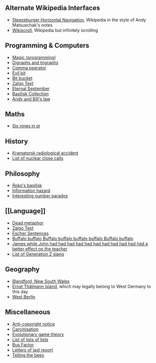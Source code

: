 ## Alternate Wikipedia Interfaces

- [Steezeburger Horizontal Navigation](https://steezeburger.com/wikipedia-browser/), Wikipedia in the style of Andy Matsuschak's notes
- [Wikiscroll](https://wikiscroll.blankenship.io/), Wikipedia but infinitely scrolling

## Programming & Computers

- [Magic (programming)](https://en.wikipedia.org/wiki/Magic_(programming))
- [Digraphs and trigraphs](https://en.wikipedia.org/wiki/Digraphs_and_trigraphs#C) 
- [Comma operator](https://en.wikipedia.org/wiki/Comma_operator#) 
- [Evil bit](https://en.wikipedia.org/wiki/Evil_bit)
- [Bit bucket](https://en.wikipedia.org/wiki/Bit_bucket)
- [Zalgo Text](https://en.wikipedia.org/wiki/Zalgo_text)
- [Eternal September](https://en.wikipedia.org/wiki/Eternal_September)
- [Basilisk Collection](https://suricrasia.online/unfiction/basilisk/)
- [Andy and Bill's law](https://en.wikipedia.org/wiki/Andy_and_Bill%27s_law)

## Maths

- [Six nines in pi](https://en.wikipedia.org/wiki/Six_nines_in_pi)

## History

- [Kramatorsk radiological accident](https://en.wikipedia.org/wiki/Kramatorsk_radiological_accident)
- [List of nuclear close calls](https://en.wikipedia.org/wiki/List_of_nuclear_close_calls)

## Philosophy

- [Roko's basilisk](https://en.wikipedia.org/wiki/Roko%27s_basilisk)
- [Information hazard](https://en.wikipedia.org/wiki/Information_hazard)
- [Interesting number paradox](https://en.wikipedia.org/wiki/Interesting_number_paradox)

## [[Language]]

- [Dead metaphor](https://en.wikipedia.org/wiki/Dead_metaphor)
- [Zalgo Text](https://en.wikipedia.org/wiki/Zalgo_text)
- [Escher Sentences](https://en.wikipedia.org/wiki/Comparative_illusion)
- [Buffalo buffalo Buffalo buffalo buffalo buffalo Buffalo buffalo](https://en.wikipedia.org/wiki/Buffalo_buffalo_Buffalo_buffalo_buffalo_buffalo_Buffalo_buffalo)
- [James while John had had had had had had had had had had had a better effect on the teacher](https://en.wikipedia.org/wiki/James_while_John_had_had_had_had_had_had_had_had_had_had_had_a_better_effect_on_the_teacher)
- [List of Generation Z slang](https://en.wikipedia.org/wiki/List_of_Generation_Z_slang)

## Geography
- [Blandford, New South Wales](https://en.wikipedia.org/wiki/Blandford,_New_South_Wales)
- [Ernst Thälmann Island](https://en.wikipedia.org/wiki/Ernst_Th%C3%A4lmann_Island), which may legally belong to West Germany to this day
- [West Berlin](https://en.wikipedia.org/wiki/West_Berlin)

## Miscellaneous

- [Anti-copyright notice](https://en.wikipedia.org/wiki/Anti-copyright_notice)
- [Carcinisation](https://en.wikipedia.org/wiki/Carcinisation) 
- [Evolutionary game theory](https://en.wikipedia.org/wiki/Evolutionary_game_theory#Hawk_dove) 
- [List of lists of lists](https://en.wikipedia.org/wiki/List_of_lists_of_lists)
- [Bus Factor](https://en.wikipedia.org/wiki/Bus_factor)
- [Letters of last resort](https://en.wikipedia.org/wiki/Letters_of_last_resort)
- [Telling the bees](https://en.wikipedia.org/wiki/Telling_the_bees)
